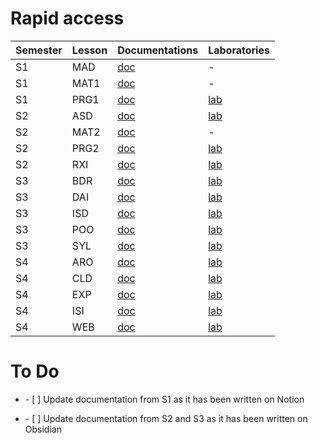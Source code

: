 # Rapid access
Semester | Lesson | Documentations | Laboratories
|----|----|----|----|
| S1 | MAD | [doc](https://github.com/HEIGVD-Experience/docs/blob/main/S1/MAD/docs) | - |
| S1 | MAT1 | [doc](https://github.com/HEIGVD-Experience/docs/blob/main/S1/MAT1/docs) | - |
| S1 | PRG1 | [doc](https://github.com/HEIGVD-Experience/docs/blob/main/S1/PRG1/docs) | [lab](https://github.com/HEIGVD-Experience/PRG1-labs) |
| S2 | ASD | [doc](https://github.com/HEIGVD-Experience/docs/blob/main/S2/ASD/docs) | [lab](https://github.com/HEIGVD-Experience/ASD-labs) |
| S2 | MAT2 | [doc](https://github.com/HEIGVD-Experience/docs/blob/main/S2/MAT2/docs) | - |
| S2 | PRG2 | [doc](https://github.com/HEIGVD-Experience/docs/blob/main/S2/PRG2/docs) | [lab](https://github.com/HEIGVD-Experience/PRG2-labs) |
| S2 | RXI | [doc](https://github.com/HEIGVD-Experience/docs/blob/main/S2/RXI/docs) | [lab](https://github.com/HEIGVD-Experience/RXI-labs) |
| S3 | BDR | [doc](https://github.com/HEIGVD-Experience/docs/blob/main/S3/BDR/docs) | [lab](https://github.com/HEIGVD-Experience/BDR-labs) |
| S3 | DAI | [doc](https://github.com/HEIGVD-Experience/docs/blob/main/S3/DAI/docs) | [lab](https://github.com/HEIGVD-Experience/DAI-labs) |
| S3 | ISD | [doc](https://github.com/HEIGVD-Experience/docs/blob/main/S3/ISD/docs) | [lab](https://github.com/HEIGVD-Experience/ISD-labs) |
| S3 | POO | [doc](https://github.com/HEIGVD-Experience/docs/blob/main/S3/POO/docs) | [lab](https://github.com/HEIGVD-Experience/POO-labs) |
| S3 | SYL | [doc](https://github.com/HEIGVD-Experience/docs/blob/main/S3/SYL/docs) | [lab](https://github.com/HEIGVD-Experience/SYL-labs) |
| S4 | ARO | [doc](https://github.com/HEIGVD-Experience/docs/blob/main/S4/ARO/docs) | [lab](https://github.com/HEIGVD-Experience/ARO-labs) |
| S4 | CLD | [doc](https://github.com/HEIGVD-Experience/docs/blob/main/S4/CLD/docs) | [lab](https://github.com/HEIGVD-Experience/CLD-labs) |
| S4 | EXP | [doc](https://github.com/HEIGVD-Experience/docs/blob/main/S4/EXP/docs) | [lab](https://github.com/HEIGVD-Experience/EXP-labs) |
| S4 | ISI | [doc](https://github.com/HEIGVD-Experience/docs/blob/main/S4/ISI/docs) | [lab](https://github.com/HEIGVD-Experience/ISI-labs) |
| S4 | WEB | [doc](https://github.com/HEIGVD-Experience/docs/blob/main/S4/WEB/docs) | [lab](https://github.com/HEIGVD-Experience/WEB-labs) |

# To Do
<ul><li>- [ ] Update documentation from S1 as it has been written on Notion</li></ul>
<ul><li>- [ ] Update documentation from S2 and S3 as it has been written on Obsidian</li></ul>